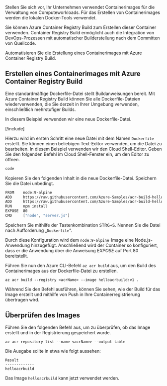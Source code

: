 Stellen Sie sich vor, Ihr Unternehmen verwendet Containerimages für die Verwaltung von Computeworkloads. Für das Erstellen von Containerimages werden die lokalen Docker-Tools verwendet.

Sie können Azure Container Registry Build zum Erstellen dieser Container verwenden. Container Registry Build ermöglicht auch die Integration von DevOps-Prozessen mit automatischer Builderstellung nach dem Committen von Quellcode.

Automatisieren Sie die Erstellung eines Containerimages mit Azure Container Registry Build.

## <a name="create-a-container-image-with-azure-container-registry-build"></a>Erstellen eines Containerimages mit Azure Container Registry Build

Eine standardmäßige Dockerfile-Datei stellt Buildanweisungen bereit. Mit Azure Container Registry Build können Sie alle Dockerfile-Dateien wiederverwenden, die Sie derzeit in Ihrer Umgebung verwenden, einschließlich mehrstufiger Builds.

In diesem Beispiel verwenden wir eine neue Dockerfile-Datei. 

<!-- Activate the sandbox -->
[!include[](../../../includes/azure-sandbox-activate.md)]

Hierzu wird im ersten Schritt eine neue Datei mit dem Namen `Dockerfile` erstellt. Sie können einen beliebigen Text-Editor verwenden, um die Datei zu bearbeiten. In diesem Beispiel verwenden wir den Cloud Shell-Editor. Geben Sie den folgenden Befehl im Cloud Shell-Fenster ein, um den Editor zu öffnen.

```bash
code
```

Kopieren Sie den folgenden Inhalt in die neue Dockerfile-Datei. Speichern Sie die Datei unbedingt. 

```bash
FROM    node:9-alpine
ADD     https://raw.githubusercontent.com/Azure-Samples/acr-build-helloworld-node/master/package.json /
ADD     https://raw.githubusercontent.com/Azure-Samples/acr-build-helloworld-node/master/server.js /
RUN     npm install
EXPOSE  80
CMD     ["node", "server.js"]
```

Speichern Sie mithilfe der Tastenkombination <kbd>STRG+S</kbd>. Nennen Sie die Datei nach Aufforderung „`Dockerfile`“.

Durch diese Konfiguration wird dem `node:9-alpine`-Image eine Node.js-Anwendung hinzugefügt. Anschließend wird der Container so konfiguriert, dass er die Anwendung über die Anweisung *EXPOSE* auf Port 80 bereitstellt.

Führen Sie nun den Azure CLI-Befehl `az acr build` aus, um den Build des Containerimages aus der Dockerfile-Datei zu erstellen.

```azurecli
az acr build --registry <acrName> --image helloacrbuild:v1 .
```

Während Sie den Befehl ausführen, können Sie sehen, wie der Build für das Image erstellt und mithilfe von Push in Ihre Containerregistrierung übertragen wird.

## <a name="verify-the-image"></a>Überprüfen des Images

Führen Sie den folgenden Befehl aus, um zu überprüfen, ob das Image erstellt und in der Registrierung gespeichert wurde.

```azurecli
az acr repository list --name <acrName> --output table
```

Die Ausgabe sollte in etwa wie folgt aussehen:

```console
Result
-------------
helloacrbuild
```

Das Image `helloacrbuild` kann jetzt verwendet werden.

